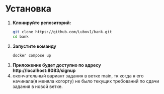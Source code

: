 # Установка
1. **Клонируйте репозиторий:**
   ```sh
   git clone https://github.com/Lubov1/bank.git
   cd bank

2. **Запустите команду**
    ```sh
    docker compose up

3. **Приложение будет доступно по адресу http://localhost:8083/signup**
4. окончательный вариант задания в ветке main, тк когда я его начинала(я меняла когорту) не было текущих требований по сдачи задания в новой ветке.